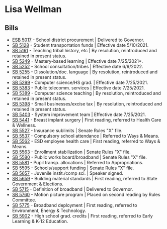 # Lisa Wellman
## Bills
* [ESB 5017](/bill/2021-22/esb/5017/) - School district procurement | Delivered to Governor.
* [SB 5128](/bill/2021-22/sb/5128/) - Student transportation funds | Effective date 5/10/2021.
* [SB 5161](/bill/2021-22/sb/5161/) - Teaching tribal history, etc | By resolution, reintroduced and retained in present status.
* [SB 5249](/bill/2021-22/sb/5249/) - Mastery-based learning | Effective date 7/25/2021*.
* [SB 5252](/bill/2021-22/sb/5252/) - School consultation/tribes | Effective date 6/9/2022.
* [SB 5255](/bill/2021-22/sb/5255/) - Dissolution/doc. language | By resolution, reintroduced and retained in present status.
* [SB 5299](/bill/2021-22/sb/5299/) - Computer science/HS grad. | Effective date 7/25/2021.
* [SB 5383](/bill/2021-22/sb/5383/) - Public telecomm. services | Effective date 7/25/2021.
* [SB 5389](/bill/2021-22/sb/5389/) - Computer science teaching | By resolution, reintroduced and retained in present status.
* [SB 5398](/bill/2021-22/sb/5398/) - Small businesses/excise tax | By resolution, reintroduced and retained in present status.
* [SB 5403](/bill/2021-22/sb/5403/) - System improvement team | Effective date 7/25/2021.
* [SB 5441](/bill/2021-22/sb/5441/) - Breast implant surgery | First reading, referred to Health Care & Wellness.
* [SB 5527](/bill/2021-22/sb/5527/) - Insurance sublimits | Senate Rules "X" file.
* [SB 5537](/bill/2021-22/sb/5537/) - Compulsory school attendance | Referred to Ways & Means.
* [SB 5562](/bill/2021-22/sb/5562/) - ESD employee health care | First reading, referred to Ways & Means.
* [SB 5563](/bill/2021-22/sb/5563/) - Enrollment stabilization | Senate Rules "X" file.
* [SB 5580](/bill/2021-22/sb/5580/) - Public works board/broadband | Senate Rules "X" file.
* [SB 5581](/bill/2021-22/sb/5581/) - Pupil transp. allocations | Referred to Appropriations.
* [SB 5595](/bill/2021-22/sb/5595/) - Schools/support funding | Senate Rules "X" file.
* [SB 5657](/bill/2021-22/sb/5657/) - Juvenile instit./comp sci. | Speaker signed.
* [SB 5659](/bill/2021-22/sb/5659/) - Building material standards | First reading, referred to State Government & Elections.
* [SB 5715](/bill/2021-22/sb/5715/) - Definition of broadband | Delivered to Governor.
* [SB 5760](/bill/2021-22/sb/5760/) - Motion picture program | Placed on second reading by Rules Committee.
* [SB 5775](/bill/2021-22/sb/5775/) - Broadband deployment | First reading, referred to Environment, Energy & Technology.
* [SB 5902](/bill/2021-22/sb/5902/) - High school grad. credits | First reading, referred to Early Learning & K-12 Education.
